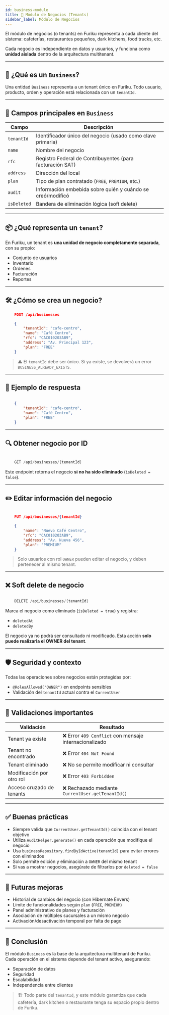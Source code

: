 ```yaml
---
id: business-module
title: 🏪 Módulo de Negocios (Tenants)
sidebar_label: Módulo de Negocios
---
```


El módulo de negocios (o tenants) en Furiku representa a cada cliente del sistema: cafeterías, restaurantes pequeños, dark kitchens, food trucks, etc.

Cada negocio es independiente en datos y usuarios, y funciona como **unidad aislada** dentro de la arquitectura multitenant.

---

## 🧩 ¿Qué es un `Business`?

Una entidad `Business` representa a un tenant único en Furiku. Todo usuario, producto, orden y operación está relacionada con un `tenantId`.

---

## 🧾 Campos principales en `Business`

| Campo       | Descripción |
|-------------|-------------|
| `tenantId`  | Identificador único del negocio (usado como clave primaria) |
| `name`      | Nombre del negocio |
| `rfc`       | Registro Federal de Contribuyentes (para facturación SAT) |
| `address`   | Dirección del local |
| `plan`      | Tipo de plan contratado (`FREE`, `PREMIUM`, etc.) |
| `audit`     | Información embebida sobre quién y cuándo se creó/modificó |
| `isDeleted` | Bandera de eliminación lógica (soft delete) |

---

## 📦 ¿Qué representa un `tenant`?

En Furiku, un tenant es **una unidad de negocio completamente separada**, con su propio:

- Conjunto de usuarios
- Inventario
- Órdenes
- Facturación
- Reportes

---

## 🛠 ¿Cómo se crea un negocio?

```json
    POST /api/businesses

    {
        "tenantId": "cafe-centro",
        "name": "Café Centro",
        "rfc": "CAC010203AB9",
        "address": "Av. Principal 123",
        "plan": "FREE"
    }
```  



> ⚠️ El `tenantId` debe ser único. Si ya existe, se devolverá un error `BUSINESS_ALREADY_EXISTS`.

---

## 🧪 Ejemplo de respuesta

```json

    {
        "tenantId": "cafe-centro",
        "name": "Café Centro",
        "plan": "FREE"
    }
```    

---

## 🔍 Obtener negocio por ID

```java

    GET /api/businesses/{tenantId}
```    

Este endpoint retorna el negocio **si no ha sido eliminado** (`isDeleted = false`).

---

## ✏️ Editar información del negocio

```json  

    PUT /api/businesses/{tenantId}

    {
        "name": "Nuevo Café Centro",
        "rfc": "CAC010203AB9",
        "address": "Av. Nueva 456",
        "plan": "PREMIUM"
    }
```    

> Solo usuarios con rol `OWNER` pueden editar el negocio, y deben pertenecer al mismo tenant.

---

## ❌ Soft delete de negocio

```java

    DELETE /api/businesses/{tenantId}
```

Marca el negocio como eliminado (`isDeleted = true`) y registra:

- `deletedAt`
- `deletedBy`

El negocio ya no podrá ser consultado ni modificado. Esta acción **solo puede realizarla el OWNER del tenant**.

---

## 🛡️ Seguridad y contexto

Todas las operaciones sobre negocios están protegidas por:

- `@RolesAllowed("OWNER")` en endpoints sensibles
- Validación del `tenantId` actual contra el `CurrentUser`

---

## 🧠 Validaciones importantes

| Validación                  | Resultado |
|----------------------------|-----------|
| Tenant ya existe           | ❌ Error `409 Conflict` con mensaje internacionalizado |
| Tenant no encontrado       | ❌ Error `404 Not Found` |
| Tenant eliminado           | ❌ No se permite modificar ni consultar |
| Modificación por otro rol  | ❌ Error `403 Forbidden` |
| Acceso cruzado de tenants  | ❌ Rechazado mediante `CurrentUser.getTenantId()` |

---

## ✅ Buenas prácticas

- Siempre valida que `CurrentUser.getTenantId()` coincida con el tenant objetivo  
- Utiliza `AuditHelper.generate()` en cada operación que modifique el negocio  
- Usa `businessRepository.findByIdActive(tenantId)` para evitar errores con eliminados  
- Solo permite edición y eliminación a `OWNER` del mismo tenant  
- Si vas a mostrar negocios, asegúrate de filtrarlos por `deleted = false`

---

## 🚀 Futuras mejoras

- Historial de cambios del negocio (con Hibernate Envers)  
- Límite de funcionalidades según `plan` (`FREE`, `PREMIUM`)  
- Panel administrativo de planes y facturación  
- Asociación de múltiples sucursales a un mismo negocio  
- Activación/desactivación temporal por falta de pago

---

## 🧩 Conclusión

El módulo `Business` es la base de la arquitectura multitenant de Furiku.  
Cada operación en el sistema depende del tenant activo, asegurando:

- Separación de datos
- Seguridad
- Escalabilidad
- Independencia entre clientes

> 🏗️ Todo parte del `tenantId`, y este módulo garantiza que cada cafetería, dark kitchen o restaurante tenga su espacio propio dentro de Furiku.
